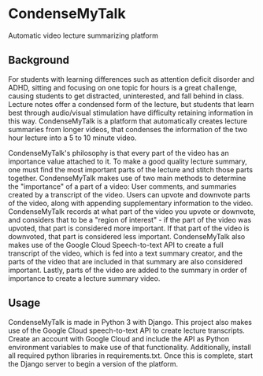 # CondenseMyTalk
Automatic video lecture summarizing platform

## Background
For students with learning differences such as attention deficit disorder and ADHD,
sitting and focusing on one topic for hours is a great challenge, causing students
to get distracted, uninterested, and fall behind in class. Lecture notes offer a condensed
form of the lecture, but students that learn best through audio/visual stimulation have difficulty
retaining information in this way. CondenseMyTalk is a platform that automatically creates
lecture summaries from longer videos, that condenses the information of the two hour lecture
into a 5 to 10 minute video.

CondenseMyTalk's philosophy is that every part of the video has an importance value attached to it.
To make a good quality lecture summary, one must find the most important parts of the lecture and stitch
those parts together. CondenseMyTalk makes use of two main methods to determine the "importance" of a part of a video:
User comments, and summaries created by a transcript of the video. Users can upvote and downvote parts
of the video, along with appending supplementary information to the video. CondenseMyTalk records at
what part of the video you upvote or downvote, and considers that to be a "region of interest" - if the
part of the video was upvoted, that part is considered more important. If that part of the video is
downvoted, that part is considered less important. CondenseMyTalk also makes use of the Google Cloud
Speech-to-text API to create a full transcript of the video, which is fed into a text summary creator,
and the parts of the video that are included in that summary are also considered important. Lastly, parts
of the video are added to the summary in order of importance to create a lecture summary video.

## Usage
CondenseMyTalk is made in Python 3 with Django. This project also makes use of the Google Cloud speech-to-text API to 
create lecture transcripts. Create an account with Google Cloud and include the API as Python environment variables to
make use of that functionality. Additionally, install all required python libraries in requirements.txt. Once this is
complete, start the Django server to begin a version of the platform.
